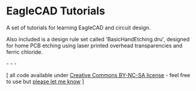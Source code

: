 EagleCAD Tutorials
==================

A set of tutorials for learning EagleCAD and circuit design.

Also included is a design rule set called 'BasicHandEtching.dru', designed for home PCB etching using laser printed overhead transparencies and ferric chloride.

\- \- \-

\[ all code available under [Creative Commons BY-NC-SA license](http://creativecommons.org/licenses/by-nc-sa/3.0/) - feel free to use but [please let me know](http://www.jeffreythompson.org) \]
